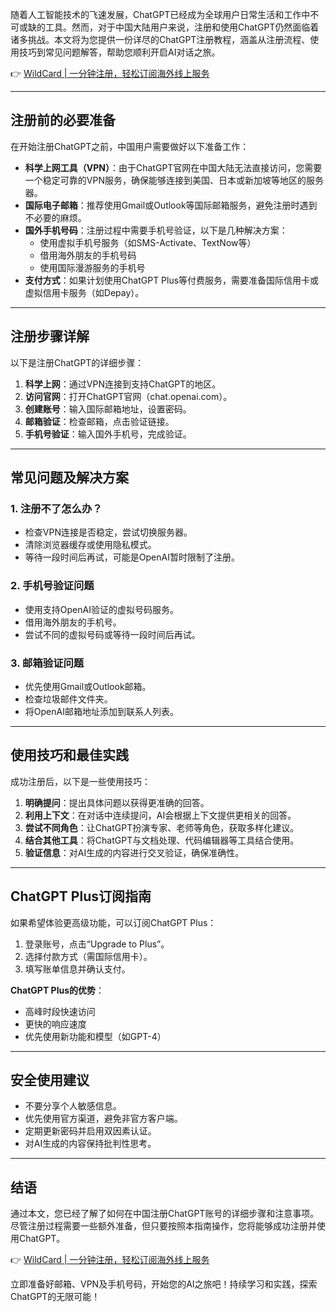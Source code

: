 随着人工智能技术的飞速发展，ChatGPT已经成为全球用户日常生活和工作中不可或缺的工具。然而，对于中国大陆用户来说，注册和使用ChatGPT仍然面临着诸多挑战。本文将为您提供一份详尽的ChatGPT注册教程，涵盖从注册流程、使用技巧到常见问题解答，帮助您顺利开启AI对话之旅。

👉 [WildCard | 一分钟注册，轻松订阅海外线上服务](https://bit.ly/bewildcard)

---

## 注册前的必要准备

在开始注册ChatGPT之前，中国用户需要做好以下准备工作：

- **科学上网工具（VPN）**：由于ChatGPT官网在中国大陆无法直接访问，您需要一个稳定可靠的VPN服务，确保能够连接到美国、日本或新加坡等地区的服务器。
- **国际电子邮箱**：推荐使用Gmail或Outlook等国际邮箱服务，避免注册时遇到不必要的麻烦。
- **国外手机号码**：注册过程中需要手机号验证，以下是几种解决方案：
  - 使用虚拟手机号服务（如SMS-Activate、TextNow等）
  - 借用海外朋友的手机号码
  - 使用国际漫游服务的手机号
- **支付方式**：如果计划使用ChatGPT Plus等付费服务，需要准备国际信用卡或虚拟信用卡服务（如Depay）。

---

## 注册步骤详解

以下是注册ChatGPT的详细步骤：

1. **科学上网**：通过VPN连接到支持ChatGPT的地区。
2. **访问官网**：打开ChatGPT官网（chat.openai.com）。
3. **创建账号**：输入国际邮箱地址，设置密码。
4. **邮箱验证**：检查邮箱，点击验证链接。
5. **手机号验证**：输入国外手机号，完成验证。

---

## 常见问题及解决方案

### 1. 注册不了怎么办？

- 检查VPN连接是否稳定，尝试切换服务器。
- 清除浏览器缓存或使用隐私模式。
- 等待一段时间后再试，可能是OpenAI暂时限制了注册。

### 2. 手机号验证问题

- 使用支持OpenAI验证的虚拟号码服务。
- 借用海外朋友的手机号。
- 尝试不同的虚拟号码或等待一段时间后再试。

### 3. 邮箱验证问题

- 优先使用Gmail或Outlook邮箱。
- 检查垃圾邮件文件夹。
- 将OpenAI邮箱地址添加到联系人列表。

---

## 使用技巧和最佳实践

成功注册后，以下是一些使用技巧：

1. **明确提问**：提出具体问题以获得更准确的回答。
2. **利用上下文**：在对话中连续提问，AI会根据上下文提供更相关的回答。
3. **尝试不同角色**：让ChatGPT扮演专家、老师等角色，获取多样化建议。
4. **结合其他工具**：将ChatGPT与文档处理、代码编辑器等工具结合使用。
5. **验证信息**：对AI生成的内容进行交叉验证，确保准确性。

---

## ChatGPT Plus订阅指南

如果希望体验更高级功能，可以订阅ChatGPT Plus：

1. 登录账号，点击“Upgrade to Plus”。
2. 选择付款方式（需国际信用卡）。
3. 填写账单信息并确认支付。

**ChatGPT Plus的优势**：
- 高峰时段快速访问
- 更快的响应速度
- 优先使用新功能和模型（如GPT-4）

---

## 安全使用建议

- 不要分享个人敏感信息。
- 优先使用官方渠道，避免非官方客户端。
- 定期更新密码并启用双因素认证。
- 对AI生成的内容保持批判性思考。

---

## 结语

通过本文，您已经了解了如何在中国注册ChatGPT账号的详细步骤和注意事项。尽管注册过程需要一些额外准备，但只要按照本指南操作，您将能够成功注册并使用ChatGPT。

👉 [WildCard | 一分钟注册，轻松订阅海外线上服务](https://bit.ly/bewildcard)

立即准备好邮箱、VPN及手机号码，开始您的AI之旅吧！持续学习和实践，探索ChatGPT的无限可能！